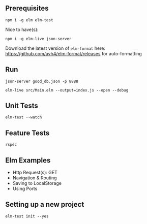 ## Prerequisites
```
npm i -g elm elm-test
```
Nice to have(s):
```
npm i -g elm-live json-server
```
Download the latest version of ```elm-format``` here: https://github.com/avh4/elm-format/releases for auto-formatting

## Run

```
json-server good_db.json -p 8888

elm-live src/Main.elm --output=index.js --open --debug
```

## Unit Tests

```
elm-test --watch
```

## Feature Tests

```
rspec
```

## Elm Examples

- Http Request(s): GET
- Navigation & Routing
- Saving to LocalStorage
- Using Ports

## Setting up a new project

```
elm-test init --yes
```
